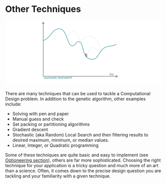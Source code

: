 # Other Techniques

![](../.gitbook/assets/othertechniques%20%281%29.png)

There are many techniques that can be used to tackle a Computational Design problem. In addition to the genetic algorithm, other examples include:

* Solving with pen and paper 
* Manual guess and check 
* Set packing or partitioning algorithms 
* Gradient descent  
* Stochastic \(aka Random\) Local Search and then filtering results to desired maximum, minimum, or median values.
* Linear, Integer, or Quadratic programming  

Some of these techniques are quite basic and easy to implement \(see [Optioneering section](https://github.com/martinstacey/RefineryPrimer/tree/755bf593c7a89c6ec793d58de951e0f6f63c45ec/03-optioneering/03-01_what-is-optioneering.md)\), others are far more sophisticated. Choosing the right technique for your application is a tricky question and much more of an art than a science. Often, it comes down to the precise design question you are tackling and your familiarity with a given technique.

